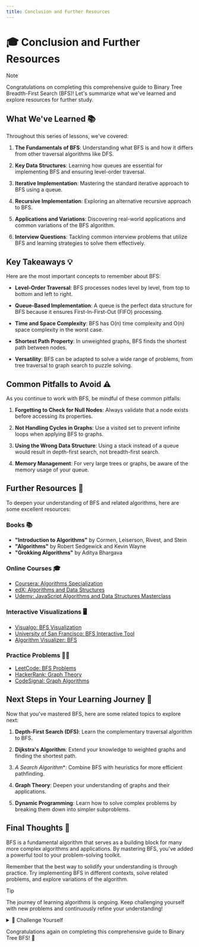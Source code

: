 ```yaml
---
title: Conclusion and Further Resources
---
```


# 🎓 Conclusion and Further Resources

> [!NOTE]
> Congratulations on completing this comprehensive guide to Binary Tree Breadth-First Search (BFS)! Let's summarize what we've learned and explore resources for further study.

## What We've Learned 📚

Throughout this series of lessons, we've covered:

1. **The Fundamentals of BFS**: Understanding what BFS is and how it differs from other traversal algorithms like DFS.

2. **Key Data Structures**: Learning how queues are essential for implementing BFS and ensuring level-order traversal.

3. **Iterative Implementation**: Mastering the standard iterative approach to BFS using a queue.

4. **Recursive Implementation**: Exploring an alternative recursive approach to BFS.

5. **Applications and Variations**: Discovering real-world applications and common variations of the BFS algorithm.

6. **Interview Questions**: Tackling common interview problems that utilize BFS and learning strategies to solve them effectively.

## Key Takeaways 💡

Here are the most important concepts to remember about BFS:

- **Level-Order Traversal**: BFS processes nodes level by level, from top to bottom and left to right.

- **Queue-Based Implementation**: A queue is the perfect data structure for BFS because it ensures First-In-First-Out (FIFO) processing.

- **Time and Space Complexity**: BFS has O(n) time complexity and O(n) space complexity in the worst case.

- **Shortest Path Property**: In unweighted graphs, BFS finds the shortest path between nodes.

- **Versatility**: BFS can be adapted to solve a wide range of problems, from tree traversal to graph search to puzzle solving.

## Common Pitfalls to Avoid ⚠️

As you continue to work with BFS, be mindful of these common pitfalls:

1. **Forgetting to Check for Null Nodes**: Always validate that a node exists before accessing its properties.

2. **Not Handling Cycles in Graphs**: Use a visited set to prevent infinite loops when applying BFS to graphs.

3. **Using the Wrong Data Structure**: Using a stack instead of a queue would result in depth-first search, not breadth-first search.

4. **Memory Management**: For very large trees or graphs, be aware of the memory usage of your queue.

## Further Resources 📖

To deepen your understanding of BFS and related algorithms, here are some excellent resources:

### Books 📚

- **"Introduction to Algorithms"** by Cormen, Leiserson, Rivest, and Stein
- **"Algorithms"** by Robert Sedgewick and Kevin Wayne
- **"Grokking Algorithms"** by Aditya Bhargava

### Online Courses 🎓

- [Coursera: Algorithms Specialization](https://www.coursera.org/specializations/algorithms)
- [edX: Algorithms and Data Structures](https://www.edx.org/course/algorithms-and-data-structures)
- [Udemy: JavaScript Algorithms and Data Structures Masterclass](https://www.udemy.com/course/js-algorithms-and-data-structures-masterclass/)

### Interactive Visualizations 🖥️

- [Visualgo: BFS Visualization](https://visualgo.net/en/dfsbfs)
- [University of San Francisco: BFS Interactive Tool](https://www.cs.usfca.edu/~galles/visualization/BFS.html)
- [Algorithm Visualizer: BFS](https://algorithm-visualizer.org/)

### Practice Problems 🏋️‍♂️

- [LeetCode: BFS Problems](https://leetcode.com/tag/breadth-first-search/)
- [HackerRank: Graph Theory](https://www.hackerrank.com/domains/algorithms?filters%5Bsubdomains%5D%5B%5D=graph-theory)
- [CodeSignal: Graph Algorithms](https://app.codesignal.com/arcade)

## Next Steps in Your Learning Journey 🚀

Now that you've mastered BFS, here are some related topics to explore next:

1. **Depth-First Search (DFS)**: Learn the complementary traversal algorithm to BFS.

2. **Dijkstra's Algorithm**: Extend your knowledge to weighted graphs and finding the shortest path.

3. **A* Search Algorithm**: Combine BFS with heuristics for more efficient pathfinding.

4. **Graph Theory**: Deepen your understanding of graphs and their applications.

5. **Dynamic Programming**: Learn how to solve complex problems by breaking them down into simpler subproblems.

## Final Thoughts 💭

BFS is a fundamental algorithm that serves as a building block for many more complex algorithms and applications. By mastering BFS, you've added a powerful tool to your problem-solving toolkit.

Remember that the best way to solidify your understanding is through practice. Try implementing BFS in different contexts, solve related problems, and explore variations of the algorithm.

> [!TIP]
> The journey of learning algorithms is ongoing. Keep challenging yourself with new problems and continuously refine your understanding!

<details>
<summary>🧠 Challenge Yourself</summary>

Here's a final challenge to test your understanding:

Implement a function that determines if a binary tree is a complete binary tree using BFS. A complete binary tree is a binary tree in which every level, except possibly the last, is completely filled, and all nodes are as far left as possible.

```javascript
function isCompleteTree(root) {
  if (!root) return true;
  
  const queue = [root];
  let seenNull = false;
  
  while (queue.length) {
    const node = queue.shift();
    
    if (!node) {
      seenNull = true;
    } else {
      // If we've already seen a null node and we encounter a non-null node,
      // the tree is not complete
      if (seenNull) return false;
      
      queue.push(node.left);
      queue.push(node.right);
    }
  }
  
  return true;
}
```

This function uses BFS to traverse the tree level by level. If we encounter a null node before a non-null node at the same level, the tree is not complete.
</details>

Congratulations again on completing this comprehensive guide to Binary Tree BFS! 🎉 